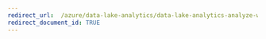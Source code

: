 ```yaml
---
redirect_url:  /azure/data-lake-analytics/data-lake-analytics-analyze-weblogs
redirect_document_id: TRUE 
---
```

